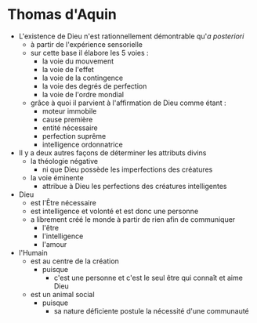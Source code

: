 # Thomas d'Aquin

- L'existence de Dieu n'est rationnellement démontrable qu'*a posteriori*
  - à partir de l'expérience sensorielle
  - sur cette base il élabore les 5 voies :
    - la voie du mouvement
    - la voie de l'effet
    - la voie de la contingence
    - la voie des degrés de perfection
    - la voie de l'ordre mondial
  - grâce à quoi il parvient à l'affirmation de Dieu comme étant :
    - moteur immobile
    - cause première
    - entité nécessaire
    - perfection suprême
    - intelligence ordonnatrice
- Il y a deux autres façons de déterminer les attributs divins
  - la théologie négative
    - ni que Dieu possède les imperfections des créatures
  - la voie éminente
    - attribue à Dieu les perfections des créatures intelligentes
- Dieu
  - est l'Être nécessaire
  - est intelligence et volonté et est donc une personne
  - a librement créé le monde à partir de rien afin de communiquer
    - l'être
    - l'intelligence
    - l'amour
- l'Humain
  - est au centre de la création
    - puisque
      - c'est une personne et c'est le seul être qui connaît et aime Dieu
  - est un animal social
    - puisque
      - sa nature déficiente postule la nécessité d'une communauté
